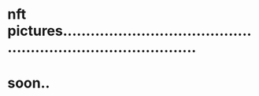 # nft pictures..................................................................................
# soon..
